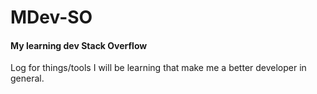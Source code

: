 # MDev-SO
#### My learning dev Stack Overflow   
Log for things/tools I will be learning that make me a better developer in general.

